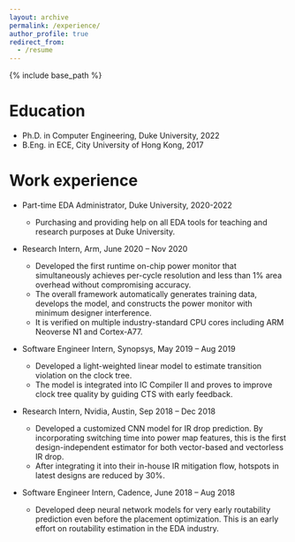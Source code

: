 ```yaml
---
layout: archive
permalink: /experience/
author_profile: true
redirect_from:
  - /resume
---
```


{% include base_path %}

Education
======
* Ph.D. in Computer Engineering, Duke University, 2022 
* B.Eng. in ECE, City University of Hong Kong, 2017

Work experience
======
* Part-time EDA Administrator, Duke University, 2020-2022
  * Purchasing and providing help on all EDA tools for teaching and research purposes at Duke University.

* Research Intern, Arm, June 2020 – Nov 2020
  * Developed the first runtime on-chip power monitor that simultaneously achieves per-cycle resolution and less than 1% area overhead without compromising accuracy.
  * The overall framework automatically generates training data, develops the model, and constructs the power monitor with minimum designer interference.
  * It is verified on multiple industry-standard CPU cores including ARM Neoverse N1 and Cortex-A77. 

* Software Engineer Intern, Synopsys, May 2019 – Aug 2019
  * Developed a light-weighted linear model to estimate transition violation on the clock tree.
  * The model is integrated into IC Compiler II and proves to improve clock tree quality by guiding CTS with early feedback.
  
* Research Intern, Nvidia, Austin, Sep 2018 – Dec 2018
  * Developed a customized CNN model for IR drop prediction. By incorporating switching time into power
map features, this is the first design-independent estimator for both vector-based and vectorless IR drop.
  * After integrating it into their in-house IR mitigation flow, hotspots in latest designs are reduced by 30%.

* Software Engineer Intern, Cadence, June 2018 – Aug 2018
  * Developed deep neural network models for very early routability prediction even before the placement
optimization. This is an early effort on routability estimation in the EDA industry.



